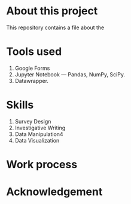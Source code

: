 # About this project
This repository contains a file about the 

# Tools used
1. Google Forms
2. Jupyter Notebook — Pandas, NumPy, SciPy.
3. Datawrapper.

# Skills
1. Survey Design
2. Investigative Writing
3. Data Manipulation4
4. Data Visualization

# Work process

# Acknowledgement
